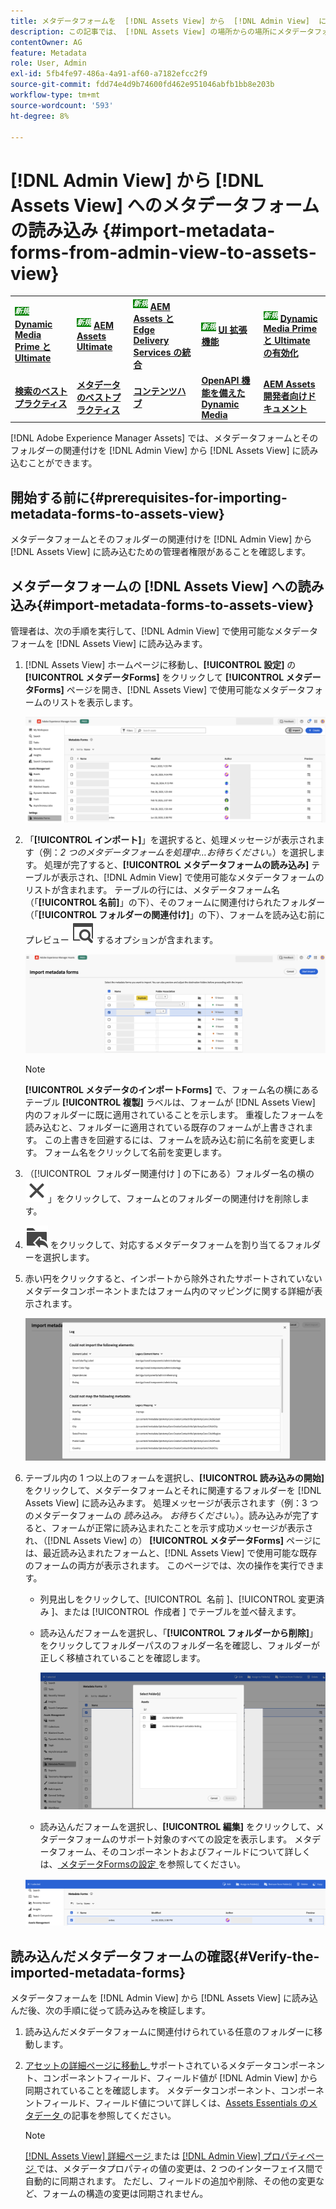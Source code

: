 ```yaml
---
title: メタデータフォームを  [!DNL Assets View] から  [!DNL Admin View]  に読み込む
description: この記事では、 [!DNL Assets View] の場所からの場所にメタデータフォームを読み込む方法  [!DNL Admin View]  説明します。
contentOwner: AG
feature: Metadata
role: User, Admin
exl-id: 5fb4fe97-486a-4a91-af60-a7182efcc2f9
source-git-commit: fdd74e4d9b74600fd462e951046abfb1bb8e203b
workflow-type: tm+mt
source-wordcount: '593'
ht-degree: 8%

---
```


# [!DNL Admin View] から [!DNL Assets View] へのメタデータフォームの読み込み {#import-metadata-forms-from-admin-view-to-assets-view}

<table>
    <tr>
        <td>
            <sup style= "background-color:#008000; color:#FFFFFF; font-weight:bold"><i>新規</i></sup> <a href="/help/assets/dynamic-media/dm-prime-ultimate.md"><b>Dynamic Media Prime と Ultimate</b></a>
        </td>
        <td>
            <sup style= "background-color:#008000; color:#FFFFFF; font-weight:bold"><i>新規</i></sup> <a href="/help/assets/assets-ultimate-overview.md"><b>AEM Assets Ultimate</b></a>
        </td>
        <td>
            <sup style= "background-color:#008000; color:#FFFFFF; font-weight:bold"><i>新規</i></sup> <a href="/help/assets/integrate-aem-assets-edge-delivery-services.md"><b>AEM Assets と Edge Delivery Services の統合</b></a>
        </td>
        <td>
            <sup style= "background-color:#008000; color:#FFFFFF; font-weight:bold"><i>新規</i></sup> <a href="/help/assets/aem-assets-view-ui-extensibility.md"><b>UI 拡張機能</b></a>
        </td>
          <td>
            <sup style= "background-color:#008000; color:#FFFFFF; font-weight:bold"><i>新規</i></sup> <a href="/help/assets/dynamic-media/enable-dynamic-media-prime-and-ultimate.md"><b>Dynamic Media Prime と Ultimate の有効化</b></a>
        </td>
    </tr>
    <tr>
        <td>
            <a href="/help/assets/search-best-practices.md"><b>検索のベストプラクティス</b></a>
        </td>
        <td>
            <a href="/help/assets/metadata-best-practices.md"><b>メタデータのベストプラクティス</b></a>
        </td>
        <td>
            <a href="/help/assets/product-overview.md"><b>コンテンツハブ</b></a>
        </td>
        <td>
            <a href="/help/assets/dynamic-media-open-apis-overview.md"><b>OpenAPI 機能を備えた Dynamic Media</b></a>
        </td>
        <td>
            <a href="https://developer.adobe.com/experience-cloud/experience-manager-apis/"><b>AEM Assets 開発者向けドキュメント</b></a>
        </td>
    </tr>
</table>

[!DNL Adobe Experience Manager Assets] では、メタデータフォームとそのフォルダーの関連付けを [!DNL Admin View] から [!DNL Assets View] に読み込むことができます。

## 開始する前に{#prerequisites-for-importing-metadata-forms-to-assets-view}

メタデータフォームとそのフォルダーの関連付けを [!DNL Admin View] から [!DNL Assets View] に読み込むための管理者権限があることを確認します。

## メタデータフォームの [!DNL Assets View] への読み込み{#import-metadata-forms-to-assets-view}

管理者は、次の手順を実行して、[!DNL Admin View] で使用可能なメタデータフォームを [!DNL Assets View] に読み込みます。

1. [!DNL Assets View] ホームページに移動し、**[!UICONTROL 設定]** の **[!UICONTROL メタデータForms]** をクリックして **[!UICONTROL メタデータForms]** ページを開き、[!DNL Assets View] で使用可能なメタデータフォームのリストを表示します。

   ![ メタデータフォームページ ](/help/assets/assets/metadata-forms-page.png)

1. 「**[!UICONTROL インポート]**」を選択すると、処理メッセージが表示されます（例：*2 つのメタデータフォームを処理中…お待ちください。*）を選択します。 処理が完了すると、**[!UICONTROL メタデータフォームの読み込み]** テーブルが表示され、[!DNL Admin View] で使用可能なメタデータフォームのリストが含まれます。 テーブルの行には、メタデータフォーム名（「**[!UICONTROL 名前]**」の下）、そのフォームに関連付けられたフォルダー（「**[!UICONTROL フォルダーの関連付け]**」の下）、フォームを読み込む前にプレビュー ![ プレビュー ](/help/assets/assets/Preview.svg) するオプションが含まれます。

   ![ メタデータFormsの読み込みページ ](/help/assets/assets/import-metadata-forms-page.png)

   >[!NOTE]
   > 
   > **[!UICONTROL メタデータのインポートForms]** で、フォーム名の横にあるテーブル **[!UICONTROL 複製]** ラベルは、フォームが [!DNL Assets View] 内のフォルダーに既に適用されていることを示します。 重複したフォームを読み込むと、フォルダーに適用されている既存のフォームが上書きされます。 この上書きを回避するには、フォームを読み込む前に名前を変更します。 フォーム名をクリックして名前を変更します。

1. （[!UICONTROL &#x200B; フォルダー関連付け &#x200B;] の下にある）フォルダー名の横の ![ フォルダーを選択 ](/help/assets/assets/x.svg)」をクリックして、フォームとのフォルダーの関連付けを削除します。
1. ![ フォルダーを選択 ](/help/assets/assets/add-to-folder.svg) をクリックして、対応するメタデータフォームを割り当てるフォルダーを選択します。
1. 赤い円をクリックすると、インポートから除外されたサポートされていないメタデータコンポーネントまたはフォーム内のマッピングに関する詳細が表示されます。

   ![ メタデータFormsの読み込みページ ](/help/assets/assets/unsupported-import-elements.png)

1. テーブル内の 1 つ以上のフォームを選択し、**[!UICONTROL 読み込みの開始]** をクリックして、メタデータフォームとそれに関連するフォルダーを [!DNL Assets View] に読み込みます。 処理メッセージが表示されます（例：3 つのメタデータフォームの *読み込み。 お待ちください。*）。読み込みが完了すると、フォームが正常に読み込まれたことを示す成功メッセージが表示され、（[!DNL Assets View] の） **[!UICONTROL メタデータForms]** ページには、最近読み込まれたフォームと、[!DNL Assets View] で使用可能な既存のフォームの両方が表示されます。 このページでは、次の操作を実行できます。

   * 列見出しをクリックして、[!UICONTROL &#x200B; 名前 &#x200B;]、[!UICONTROL &#x200B; 変更済み &#x200B;]、または [!UICONTROL &#x200B; 作成者 &#x200B;] でテーブルを並べ替えます。
   * 読み込んだフォームを選択し、「**[!UICONTROL フォルダーから削除]**」をクリックしてフォルダーパスのフォルダー名を確認し、フォルダーが正しく移植されていることを確認します。

     ![ メタデータフォームページの確認 ](/help/assets/assets/confirm-ported-folder.png)
   * 読み込んだフォームを選択し、**[!UICONTROL 編集]** をクリックして、メタデータフォームのサポート対象のすべての設定を表示します。 メタデータフォーム、そのコンポーネントおよびフィールドについて詳しくは、[ メタデータFormsの設定 ](https://experienceleague.adobe.com/en/docs/experience-manager-assets-essentials/help/metadata#metadata-forms) を参照してください。

   ![ メタデータフォームページの確認 ](/help/assets/assets/verify-metadata-forms-page.png)

## 読み込んだメタデータフォームの確認{#Verify-the-imported-metadata-forms}

メタデータフォームを [!DNL Admin View] から [!DNL Assets View] に読み込んだ後、次の手順に従って読み込みを検証します。

1. 読み込んだメタデータフォームに関連付けられている任意のフォルダーに移動します。
1. [ アセットの詳細ページに移動し ](/help/assets/navigate-assets-view.md#preview-assets) サポートされているメタデータコンポーネント、コンポーネントフィールド、フィールド値が [!DNL Admin View] から同期されていることを確認します。 メタデータコンポーネント、コンポーネントフィールド、フィールド値について詳しくは、[Assets Essentials のメタデータ ](https://experienceleague.adobe.com/en/docs/experience-manager-assets-essentials/help/metadata) の記事を参照してください。

   >[!NOTE]
   >
   > [[!DNL Assets View]  詳細ページ ](https://experienceleague.adobe.com/en/docs/experience-manager-cloud-service/content/assets/assets-view/metadata-assets-view#metadata-forms) または [[!DNL Admin View]  プロパティページ ](https://experienceleague.adobe.com/en/docs/experience-manager-65/content/assets/administer/metadata-schemas) では、メタデータプロパティの値の変更は、2 つのインターフェイス間で自動的に同期されます。 ただし、フィールドの追加や削除、その他の変更など、フォームの構造の変更は同期されません。
